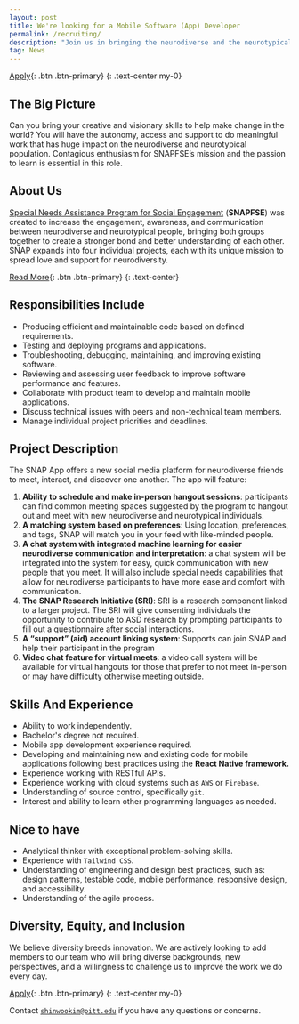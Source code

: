 ```yaml
---
layout: post
title: We're looking for a Mobile Software (App) Developer
permalink: /recruiting/
description: "Join us in bringing the neurodiverse and the neurotypical communities together"
tag: News
---
```


[Apply](/recruiting/apply/){: .btn .btn-primary}
{: .text-center my-0}

## The Big Picture

Can you bring your creative and visionary skills to help make change in the world? You will have the autonomy, access and support to do meaningful work that has huge impact on the neurodiverse and neurotypical population. Contagious enthusiasm for SNAPFSE’s mission and the passion to learn is essential in this role.

## About Us

[Special Needs Assistance Program for Social Engagement](http://snapfse.com) (**SNAPFSE**) was created to increase the engagement, awareness, and communication between neurodiverse and neurotypical people, bringing both groups together to create a stronger bond and better understanding of each other. SNAP expands into four individual projects, each with its unique mission to spread love and support for neurodiversity.

[Read More](https://snapfse.com/story/){: .btn .btn-primary}
{: .text-center}

## Responsibilities Include

- Producing efficient and maintainable code based on defined requirements.
- Testing and deploying programs and applications.
- Troubleshooting, debugging, maintaining, and improving existing software.
- Reviewing and assessing user feedback to improve software performance and features.
- Collaborate with product team to develop and maintain mobile applications.
- Discuss technical issues with peers and non-technical team members.
- Manage individual project priorities and deadlines.

## Project Description

The SNAP App offers a new social media platform for neurodiverse friends to meet, interact, and discover one another. The app will feature:

1. **Ability to schedule and make in-person hangout sessions**: participants can find common meeting spaces suggested by the program to hangout out and meet with new neurodiverse and neurotypical individuals.
2. **A matching system based on preferences**: Using location, preferences, and tags, SNAP will match you in your feed with like-minded people.
3. **A chat system with integrated machine learning for easier neurodiverse communication and interpretation**: a chat system will be integrated into the system for easy, quick communication with new people that you meet. It will also include special needs capabilities that allow for neurodiverse participants to have more ease and comfort with communication.
4. **The SNAP Research Initiative (SRI)**: SRI is a research component linked to a larger project. The SRI will give consenting individuals the opportunity to contribute to ASD research by prompting participants to fill out a questionnaire after social interactions.
5. **A “support” (aid) account linking system**: Supports can join SNAP and help their participant in the program
6. **Video chat feature for virtual meets**: a video call system will be available for virtual hangouts for those that prefer to not meet in-person or may have difficulty otherwise meeting outside.

## Skills And Experience

- Ability to work independently.
- Bachelor's degree not required.
- Mobile app development experience required.
- Developing and maintaining new and existing code for mobile applications following best practices using the **React Native framework.**
- Experience working with RESTful APIs.
- Experience working with cloud systems such as `AWS` or `Firebase`.
- Understanding of source control, specifically `git`.
- Interest and ability to learn other programming languages as needed.

## Nice to have

- Analytical thinker with exceptional problem-solving skills.
- Experience with `Tailwind CSS`.
- Understanding of engineering and design best practices, such as: design patterns, testable code, mobile performance, responsive design, and accessibility.
- Understanding of the agile process.

## Diversity, Equity, and Inclusion

We believe diversity breeds innovation. We are actively looking to add members to our team who will bring diverse backgrounds, new perspectives, and a willingness to challenge us to improve the work we do every day.

[Apply](/recruiting/apply/){: .btn .btn-primary}
{: .text-center my-0}

Contact [`shinwookim@pitt.edu`](mailto:shinwookim@pitt.edu) if you have any questions or concerns.
